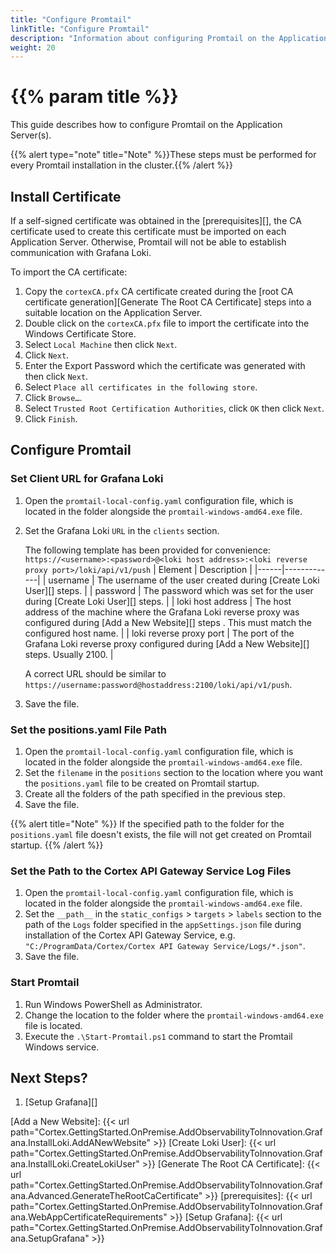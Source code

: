 ```yaml
---
title: "Configure Promtail"
linkTitle: "Configure Promtail"
description: "Information about configuring Promtail on the Application Server(s)."
weight: 20
---
```


# {{% param title %}}

This guide describes how to configure Promtail on the Application Server(s).

{{% alert type="note" title="Note" %}}These steps must be performed for every Promtail installation in the cluster.{{% /alert %}}

## Install Certificate

If a self-signed certificate was obtained in the [prerequisites][], the CA certificate used to create this certificate must be imported on each Application Server. Otherwise, Promtail will not be able to establish communication with Grafana Loki.

To import the CA certificate:

1. Copy the `cortexCA.pfx` CA certificate created during the [root CA certificate generation][Generate The Root CA Certificate] steps into a suitable location on the Application Server.
1. Double click on the `cortexCA.pfx` file to import the certificate into the Windows Certificate Store.
1. Select `Local Machine` then click `Next`.
1. Click `Next`.
1. Enter the Export Password which the certificate was generated with then click `Next`.
1. Select `Place all certificates in the following store`.
1. Click `Browse…`.
1. Select `Trusted Root Certification Authorities`, click `OK` then click `Next`.
1. Click `Finish`.

## Configure Promtail

### Set Client URL for Grafana Loki

1. Open the `promtail-local-config.yaml` configuration file, which is located in the folder alongside the `promtail-windows-amd64.exe` file.
1. Set the Grafana Loki `URL` in the `clients` section.

   The following template has been provided for convenience:
   `https://<username>:<password>@<loki host address>:<loki reverse proxy port>/loki/api/v1/push`
| Element | Description |
|------|-------------|
| username | The username of the user created during [Create Loki User][] steps. |
| password | The password which was set for the user  during [Create Loki User][] steps. |
| loki host address | The host address of the machine where the Grafana Loki reverse proxy was configured during [Add a New Website][] steps . This must match the configured host name. |
| loki reverse proxy port | The port of the Grafana Loki reverse proxy configured during [Add a New Website][] steps. Usually 2100. |

   A correct URL should be similar to `https://username:password@hostaddress:2100/loki/api/v1/push`.
1. Save the file.

### Set the positions.yaml File Path

1. Open the `promtail-local-config.yaml` configuration file, which is located in the folder alongside the `promtail-windows-amd64.exe` file.
1. Set the `filename` in the `positions` section to the location where you want the `positions.yaml` file to be created on Promtail startup.
1. Create all the folders of the path specified in the previous step.
1. Save the file.

{{% alert title="Note" %}}
If the specified path to the folder for the `positions.yaml` file doesn't exists, the file will not get created on Promtail startup.
{{% /alert %}}

### Set the Path to the Cortex API Gateway Service Log Files

1. Open the `promtail-local-config.yaml` configuration file, which is located in the folder alongside the `promtail-windows-amd64.exe` file.
1. Set the `__path__` in the `static_configs` > `targets` > `labels` section to the path of the `Logs` folder specified in the `appSettings.json` file during installation of the Cortex API Gateway Service, e.g. `"C:/ProgramData/Cortex/Cortex API Gateway Service/Logs/*.json"`.
1. Save the file.

### Start Promtail

1. Run Windows PowerShell as Administrator.
1. Change the location to the folder where the `promtail-windows-amd64.exe` file is located.
1. Execute the `.\Start-Promtail.ps1` command to start the Promtail Windows service.

## Next Steps?

1. [Setup Grafana][]

[Add a New Website]: {{< url path="Cortex.GettingStarted.OnPremise.AddObservabilityToInnovation.Grafana.InstallLoki.AddANewWebsite" >}}
[Create Loki User]: {{< url path="Cortex.GettingStarted.OnPremise.AddObservabilityToInnovation.Grafana.InstallLoki.CreateLokiUser" >}}
[Generate The Root CA Certificate]: {{< url path="Cortex.GettingStarted.OnPremise.AddObservabilityToInnovation.Grafana.Advanced.GenerateTheRootCaCertificate" >}}
[prerequisites]: {{< url path="Cortex.GettingStarted.OnPremise.AddObservabilityToInnovation.Grafana.WebAppCertificateRequirements" >}}
[Setup Grafana]: {{< url path="Cortex.GettingStarted.OnPremise.AddObservabilityToInnovation.Grafana.SetupGrafana" >}}

